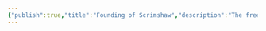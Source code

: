 ```yaml
---
{"publish":true,"title":"Founding of Scrimshaw","description":"The free city of Scrimshaw is founded by the Seven Pirate Kings.","created":"2025-10-16T09:27:59.000-04:00","modified":"2025-10-16T09:27:59.000-04:00","published":"2025-10-16T09:27:59.000-04:00","tags":["timeline"],"cssclasses":"","event-date":-250,"display-date":"250 B.T."}
---
```


